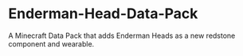 # Enderman-Head-Data-Pack
A Minecraft Data Pack that adds Enderman Heads as a new redstone component and wearable.
